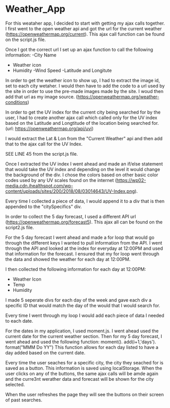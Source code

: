 # Weather_App

For this weataher app, I decided to start with getting my ajax calls together. I first went to the open weather api and got the url for the current weather (https://openweathermap.org/current). This ajax call function can be found on the script.js file. 

Once I got the correct url I set up an ajax function to call the following information:
-City Name 
- Weather icon 
- Humidity 
-Wind Speed 
-Latitude and Longitute 

In order to get the weather icon to show up, I had to extract the image id, set to each city wetaher. I would then have to add the code to a url used by the site in order to use the pre-made images made by the site. I woud then add that url as my image source. (https://openweathermap.org/weather-conditions)

In order to get the UV index for the current city being searched for by the user, I had to create another ajax call which called only for the UV index based on the Latitude and Longtitude of the location being searched for. (url: https://openweathermap.org/api/uvi)

I would extract the Lat & Lon from the "Current Weather" api and then add that to the ajax call for the UV Index. 

SEE LINE 45 from the script.js file. 

Once I extracted the UV index I went ahead and made an if/else statement that would take the UV index and depending on the level it would change the background of the div. I chose the colors based on other basic color codes used by any UV scales found on the internet (https://wp02-media.cdn.ihealthspot.com/wp-content/uploads/sites/200/2018/08/03014643/UV-Index.png).

Every time I collected a piece of data, I would append it to a div that is then appended to the "citySpecifics" div. 

In order to collect the 5 day forecast, I used a different API url (https://openweathermap.org/forecast5). This ajax all can be found on the script2.js file. 

For the 5 day forecast I went ahead and made a for loop that would go through the different keys I wanted to pull information from the API. I went through the API and looked at the index for everyday at 12:00PM and used that information for the forecast. I ensured that my for loop went through the data and showed the weather for each day at 12:00PM. 

I then collected the following information for each day at 12:00PM:
- Weather Icon 
- Temp 
- Humidity 

I made 5 seperate divs for each day of the week and gave each div a specific ID that would match the day of the would that I would search for. 

Every time I went through my loop I would add each piece of data I needed to each date. 

For the dates in my application, I used moment.js. I went ahead used the current date for the current weather section. Then for my 5 day forecast, I went ahead and used the following function:
moment(). add(i+1,'days'). format("MMM Do YY") 
This function allows for each day listed to have a day added based on the current date. 

Every time the user seaches for a specific city, the city they seached for is saved as a button. This information is saved using localStorage. When the user clicks on any of the buttons, the same ajax calls will be amde again and the curre3nt werather data and forecast will be shown for the city selected. 

When the user refreshes the page they will see the buttons on their screen of past searches. 
